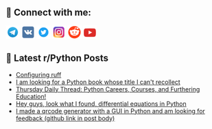 ## 🔎 Connect with me:
[<img src="https://github.com/bullbesh/bullbesh/blob/main/images/Telegram.png" width="32" height="32" />](https://t.me/bullbesh)
[<img src="https://github.com/bullbesh/bullbesh/blob/main/images/VK.png" width="32" height="32" />](https://vk.com/bullbesh)
[<img src="https://github.com/bullbesh/bullbesh/blob/main/images/Twitter.png" width="32" height="32" />](https://twitter.com/bullbesh1)
[<img src="https://github.com/bullbesh/bullbesh/blob/main/images/Instagram.png" width="32" height="32" />](https://www.instagram.com/bullbesh)
[<img src="https://github.com/bullbesh/bullbesh/blob/main/images/Reddit.png" width="32" height="32" />](https://www.reddit.com/user/bullbesh)
[<img src="https://github.com/bullbesh/bullbesh/blob/main/images/YouTube.png" width="32" height="32" />](https://www.youtube.com/channel/UCtfjRs6uzgq5mfm8S06WTcg)

## 📕 Latest r/Python Posts
<!-- BLOG-POST-LIST:START -->
- [Configuring ruff](https://www.reddit.com/r/Python/comments/13x3iht/configuring_ruff/)
- [I am looking for a Python book whose title I can&#39;t recollect](https://www.reddit.com/r/Python/comments/13x2ufr/i_am_looking_for_a_python_book_whose_title_i_cant/)
- [Thursday Daily Thread: Python Careers, Courses, and Furthering Education!](https://www.reddit.com/r/Python/comments/13x2hgn/thursday_daily_thread_python_careers_courses_and/)
- [Hey guys, look what I found, differential equations in Python](https://www.reddit.com/r/Python/comments/13x1tw8/hey_guys_look_what_i_found_differential_equations/)
- [I made a qrcode generator with a GUI in Python and am looking for feedback &lpar;github link in post body&rpar;](https://www.reddit.com/r/Python/comments/13wzyo3/i_made_a_qrcode_generator_with_a_gui_in_python/)
<!-- BLOG-POST-LIST:END -->
